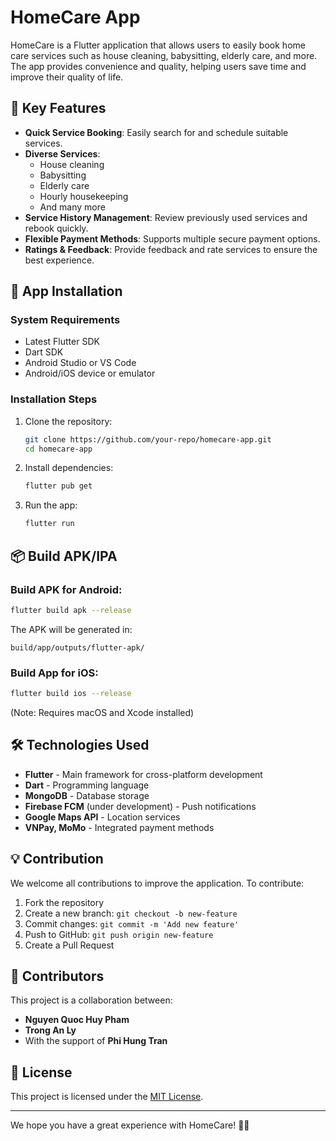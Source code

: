# HomeCare App

HomeCare is a Flutter application that allows users to easily book home care services such as house cleaning, babysitting, elderly care, and more. The app provides convenience and quality, helping users save time and improve their quality of life.

## 🚀 Key Features
- **Quick Service Booking**: Easily search for and schedule suitable services.
- **Diverse Services**:
  - House cleaning
  - Babysitting
  - Elderly care
  - Hourly housekeeping
  - And many more
- **Service History Management**: Review previously used services and rebook quickly.
- **Flexible Payment Methods**: Supports multiple secure payment options.
- **Ratings & Feedback**: Provide feedback and rate services to ensure the best experience.

## 📲 App Installation

### System Requirements
- Latest Flutter SDK
- Dart SDK
- Android Studio or VS Code
- Android/iOS device or emulator

### Installation Steps
1. Clone the repository:
   ```sh
   git clone https://github.com/your-repo/homecare-app.git
   cd homecare-app
   ```
2. Install dependencies:
   ```sh
   flutter pub get
   ```
3. Run the app:
   ```sh
   flutter run
   ```

## 📦 Build APK/IPA

### Build APK for Android:
```sh
flutter build apk --release
```
The APK will be generated in:
```
build/app/outputs/flutter-apk/
```

### Build App for iOS:
```sh
flutter build ios --release
```
(Note: Requires macOS and Xcode installed)

## 🛠️ Technologies Used
- **Flutter** - Main framework for cross-platform development
- **Dart** - Programming language
- **MongoDB** - Database storage
- **Firebase FCM** (under development) - Push notifications
- **Google Maps API** - Location services
- **VNPay, MoMo** - Integrated payment methods

## 💡 Contribution
We welcome all contributions to improve the application. To contribute:
1. Fork the repository
2. Create a new branch: `git checkout -b new-feature`
3. Commit changes: `git commit -m 'Add new feature'`
4. Push to GitHub: `git push origin new-feature`
5. Create a Pull Request

## 👥 Contributors
This project is a collaboration between:
- **Nguyen Quoc Huy Pham**
- **Trong An Ly**
- With the support of **Phi Hung Tran**

## 📄 License
This project is licensed under the [MIT License](LICENSE).

---

We hope you have a great experience with HomeCare! 🏡✨
